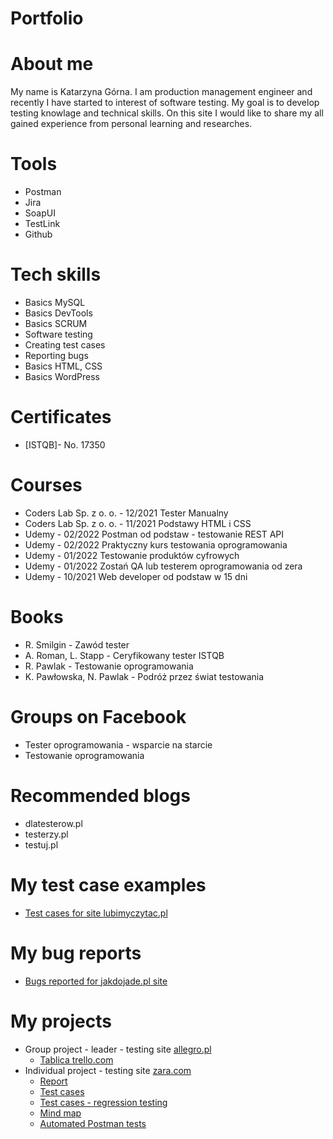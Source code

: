 # Portfolio
# About me
My name is Katarzyna Górna. I am production management engineer and recently I have started to interest of software testing. My goal is to develop testing knowlage and technical skills. On this site I would like to share my all gained experience from personal learning  and researches.
# Tools
  - Postman
  - Jira
  - SoapUI
  - TestLink
  - Github
 
# Tech skills
  -  Basics MySQL
  -  Basics DevTools
  -  Basics SCRUM
  -  Software testing
  -  Creating test cases
  -  Reporting bugs
  -  Basics HTML, CSS 
  -  Basics WordPress
# Certificates
  - [ISTQB]- No. 17350
# Courses
  - Coders Lab Sp. z o. o. - 12/2021  Tester Manualny
  - Coders Lab Sp. z o. o. - 11/2021  Podstawy HTML i CSS
  - Udemy - 02/2022 Postman od podstaw - testowanie REST API
  - Udemy - 02/2022 Praktyczny kurs testowania oprogramowania
  - Udemy - 01/2022 Testowanie produktów cyfrowych
  - Udemy - 01/2022 Zostań QA lub testerem oprogramowania od zera
  - Udemy - 10/2021 Web developer od podstaw w 15 dni
# Books
  - R. Smilgin - Zawód tester
  - A. Roman, L. Stapp - Ceryfikowany tester ISTQB
  - R. Pawlak - Testowanie oprogramowania
  - K. Pawłowska, N. Pawlak - Podróż przez świat testowania
# Groups on Facebook
  - Tester oprogramowania - wsparcie na starcie
  - Testowanie oprogramowania
# Recommended blogs
  - dlatesterow.pl
  - testerzy.pl
  - testuj.pl 
# My test case examples
  - [Test cases for site lubimyczytac.pl](https://drive.google.com/file/d/1D0U3e0dmMuxV9BhgH6o3SbcsDLrxSCTp/view)
# My bug reports
  - [Bugs reported for jakdojade.pl site](https://drive.google.com/file/d/1sT9iaFAbBvyUNfqiVNUetuxjsRdTjKRV/view)
# My projects
  - Group project - leader - testing site [allegro.pl](https://allegro.pl/)
     - [Tablica trello.com](https://trello.com/b/fZE6cidI/allegropl)
  - Individual project - testing site [zara.com](https://www.zara.com/pl/)
     - [Report](https://drive.google.com/file/d/1AlygpsNK0Og1H7g8RRQjQs1e9LRotXYw/view)
     - [Test cases](https://drive.google.com/file/d/1Uq7kXvy8JQsqhCOky5Yaqh4KbcbLyH9x/view)
     - [Test cases - regression testing](https://drive.google.com/file/d/1R5v7_HHsPG_CWcFRJJl0OmJ2qRvBJSNE/view)
     - [Mind map](https://drive.google.com/file/d/1K8TamEa_IVchmcMzCX_bHoO0gVo22cym/view)
     - [Automated Postman tests](https://drive.google.com/file/d/15kAl0pI02FJYXOYu_KyIKN2XcvBK3Cmm/view)
      

